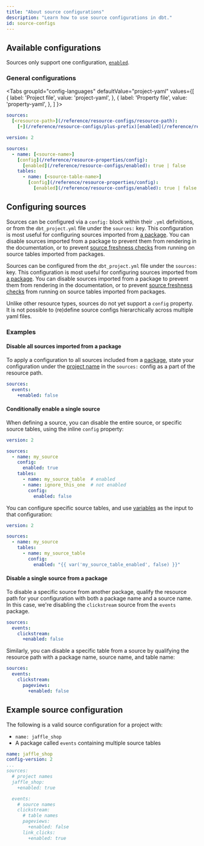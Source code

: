 ```yaml
---
title: "About source configurations"
description: "Learn how to use source configurations in dbt."
id: source-configs
---
```


## Available configurations

Sources only support one configuration, [`enabled`](/reference/resource-configs/enabled).

### General configurations

<Tabs
  groupId="config-languages"
  defaultValue="project-yaml"
  values={[
    { label: 'Project file', value: 'project-yaml', },
    { label: 'Property file', value: 'property-yaml', },
  ]
}>

<TabItem value="project-yaml">

<File name='dbt_project.yml'>

```yaml
sources:
  [<resource-path>](/reference/resource-configs/resource-path):
    [+](/reference/resource-configs/plus-prefix)[enabled](/reference/resource-configs/enabled): true | false

```

</File>

</TabItem>


<TabItem value="property-yaml">

<VersionBlock firstVersion="1.1">

<File name='models/properties.yml'>

```yaml
version: 2

sources:
  - name: [<source-name>]
    [config](/reference/resource-properties/config):
      [enabled](/reference/resource-configs/enabled): true | false
    tables:
      - name: [<source-table-name>]
        [config](/reference/resource-properties/config):
          [enabled](/reference/resource-configs/enabled): true | false

```

</File>

</VersionBlock>

</TabItem>

</Tabs>

## Configuring sources

<VersionBlock firstVersion="1.1">

Sources can be configured via a `config:` block within their `.yml` definitions, or from the `dbt_project.yml` file under the `sources:` key. This configuration is most useful for configuring sources imported from [a package](/docs/build/packages). You can disable sources imported from a package to prevent them from rendering in the documentation, or to prevent [source freshness checks](/docs/build/sources#snapshotting-source-data-freshness) from running on source tables imported from packages.

</VersionBlock>

<VersionBlock lastVersion="1.0">

Sources can be configured from the `dbt_project.yml` file under the `sources:` key. This configuration is most useful for configuring sources imported from [a package](package-management). You can disable sources imported from a package to prevent them from rendering in the documentation, or to prevent [source freshness checks](/docs/build/sources#snapshotting-source-data-freshness) from running on source tables imported from packages.

Unlike other resource types, sources do not yet support a `config` property. It is not possible to (re)define source configs hierarchically across multiple yaml files.

</VersionBlock>

### Examples
#### Disable all sources imported from a package
To apply a configuration to all sources included from a [package](/docs/build/packages),
state your configuration under the [project name](/reference/project-configs/name.md) in the
`sources:` config as a part of the resource path.


<File name='dbt_project.yml'>

```yml
sources:
  events:
    +enabled: false
```

</File>


<VersionBlock firstVersion="1.1">

#### Conditionally enable a single source

When defining a source, you can disable the entire source, or specific source tables, using the inline `config` property:

<File name='models/sources.yml'>

```yml
version: 2

sources:
  - name: my_source
    config:
      enabled: true
    tables:
      - name: my_source_table  # enabled
      - name: ignore_this_one  # not enabled
        config:
          enabled: false
```

</File>

You can configure specific source tables, and use [variables](/reference/dbt-jinja-functions/var) as the input to that configuration:
 
<File name='models/sources.yml'>

```yml
version: 2

sources:
  - name: my_source
    tables:
      - name: my_source_table
        config:
          enabled: "{{ var('my_source_table_enabled', false) }}"
```

</File>

</VersionBlock>

#### Disable a single source from a package

To disable a specific source from another package, qualify the resource path for your configuration with both a package name and a source name. In this case, we're disabling the `clickstream` source from the `events` package.

<File name='dbt_project.yml'>

```yml
sources:
  events:
    clickstream:
      +enabled: false
```

</File>

Similarly, you can disable a specific table from a source by qualifying the resource path with a package name, source name, and table name:

<File name='dbt_project.yml'>

```yml
sources:
  events:
    clickstream:
      pageviews:
        +enabled: false
```

</File>


## Example source configuration
The following is a valid source configuration for a project with:
* `name: jaffle_shop`
* A package called `events` containing multiple source tables


<File name='dbt_project.yml'>

```yml
name: jaffle_shop
config-version: 2
...
sources:
  # project names
  jaffle_shop:
    +enabled: true

  events:
    # source names
    clickstream:
      # table names
      pageviews:
        +enabled: false
      link_clicks:
        +enabled: true
```

</File>
